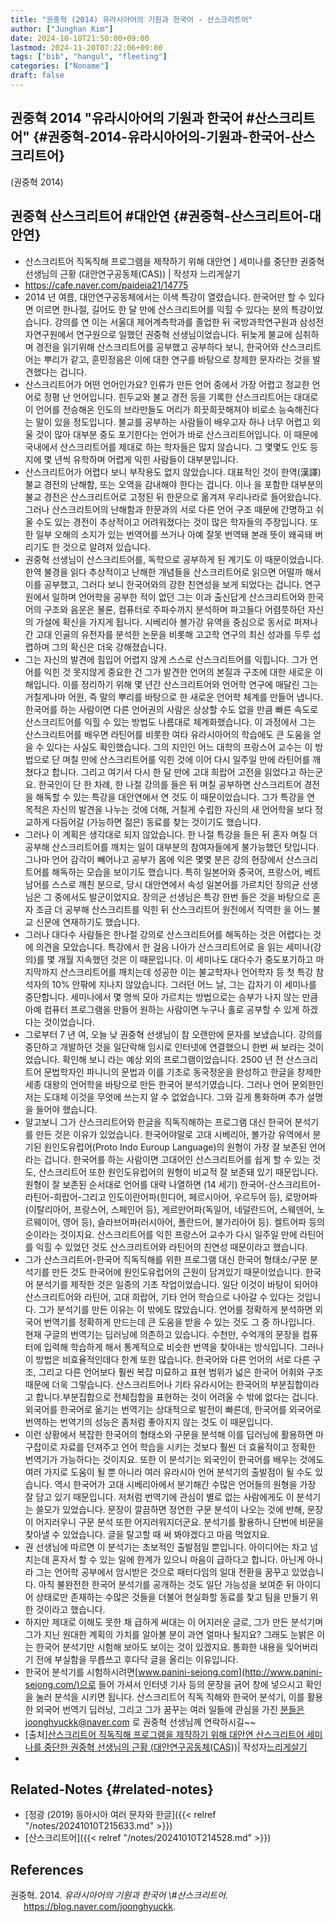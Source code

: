 ```yaml
---
title: "권중혁 (2014) 유라시아어의 기원과 한국어 - 산스크리트어"
author: ["Junghan Kim"]
date: 2024-10-10T21:50:00+09:00
lastmod: 2024-11-20T07:22:06+09:00
tags: ["bib", "hangul", "fleeting"]
categories: ["Noname"]
draft: false
---
```


<!--more-->


## 권중혁 2014 "유라시아어의 기원과 한국어 #산스크리트어" {#권중혁-2014-유라시아어의-기원과-한국어-산스크리트어}

(권중혁 2014)


## 권중혁 산스크리트어 #대안연 {#권중혁-산스크리트어-대안연}

-   산스크리트어 직독직해 프로그램을 제작하기 위해 대안연 ] 세미나를 중단한 권중혁 선생님의 근황 (대안연구공동체(CAS)) | 작성자 느리게살기
-   <https://cafe.naver.com/paideia21/14775>
-   2014 년 여름, 대안연구공동체에서는 이색 특강이 열렸습니다. 한국어만 할 수 있다면 이르면 한나절, 길어도 한 달 만에 산스크리트어를 익힐 수 있다는 분의 특강이었습니다. 강의를 연 이는 서울대 제어계측학과를 졸업한 뒤 국방과학연구원과 삼성전자연구원에서 연구원으로 일했던 권중혁 선생님이었습니다. 뒤늦게 불교에 심취하며 경전을 읽기위해 산스크리트어를 공부했고 공부하다 보니, 한국어와 산스크리트어는 뿌리가 같고, 훈민정음은 이에 대한 연구를 바탕으로 창제한 문자라는 것을 발견했다는 겁니다.
-   ​산스크리트어가 어떤 언어인가요? 인류가 만든 언어 중에서 가장 어렵고 정교한 언어로 정평 난 언어입니다. 힌두교와 불교 경전 등을 기록한 산스크리트어는 대대로 이 언어를 전승해온 인도의 브라만들도 머리가 희끗희끗해져야 비로소 능숙해진다는 말이 있을 정도입니다. 불교를 공부하는 사람들이 배우고자 하나 너무 어렵고 외울 것이 많아 대부분 중도 포기한다는 언어가 바로 산스크리트어입니다. 이 때문에 국내에서 산스크리트어를 제대로 하는 학자들은 많지 않습니다. 그 몇몇도 인도 등지에 몇 년씩 유학하며 어렵게 익힌 사람들이 대부분입니다.
-   ​산스크리트어가 어렵다 보니 부작용도 없지 않았습니다. 대표적인 것이 한역(漢譯) 불교 경전의 난해함, 또는 오역을 감내해야 한다는 겁니다. 이나 을 포함한 대부분의 불교 경전은 산스크리트어로 고정된 뒤 한문으로 옮겨져 우리나라로 들어왔습니다. 그러나 산스크리트어의 난해함과 한문과의 서로 다른 언어 구조 때문에 간명하고 쉬울 수도 있는 경전이 추상적이고 어려워졌다는 것이 많은 학자들의 주장입니다. 또한 일부 오해의 소지가 있는 번역어를 쓰거나 아예 잘못 번역돼 본래 뜻이 왜곡돼 버리기도 한 것으로 알려져 있습니다.
-   ​권중혁 선생님이 산스크리트어를, 독학으로 공부하게 된 계기도 이 때문이었습니다. 한역 불경을 읽다 추상적이고 난해한 개념들을 산스크리트어로 읽으면 어떨까 해서 이를 공부했고, 그러다 보니 한국어와의 강한 친연성을 보게 되었다는 겁니다. 연구원에서 일하며 언어학을 공부한 적이 없던 그는 이과 출신답게 산스크리트어와 한국어의 구조와 음운은 물론, 컴퓨터로 주파수까지 분석하며 파고들다 어렴풋하던 자신의 가설에 확신을 가지게 됩니다. 시베리아 볼가강 유역을 중심으로 동서로 퍼져나간 고대 인골의 유전자를 분석한 논문을 비롯해 고고학 연구의 최신 성과를 두루 섭렵하며 그의 확신은 더욱 강해졌습니다.
-   ​그는 자신의 발견에 힘입어 어렵지 않게 스스로 산스크리트어를 익힙니다. 그가 언어를 익힌 것 못지않게 중요한 건 그가 발견한 언어의 본질과 구조에 대한 새로운 이해입니다. 이를 정리하기 위해 몇 년간 산스크리트어와 언어학 연구에 매달린 그는 거칠게나마 어원, 즉 말의 뿌리를 바탕으로 한 새로운 언어학 체계를 만들어 냅니다. 한국어를 하는 사람이면 다른 언어권의 사람은 상상할 수도 없을 만큼 빠른 속도로 산스크리트어를 익힐 수 있는 방법도 나름대로 체계화했습니다. 이 과정에서 그는 산스크리트어를 배우면 라틴어를 비롯한 여타 유라시아어의 학습에도 큰 도움을 얻을 수 있다는 사실도 확인했습니다. 그의 지인인 어느 대학의 프랑스어 교수는 이 방법으로 단 며칠 만에 산스크리트어를 익힌 것에 이어 다시 일주일 만에 라틴어를 깨쳤다고 합니다. 그리고 여기서 다시 한 달 만에 고대 희랍어 고전을 읽었다고 하는군요. 한국인이 단 한 차례, 한 나절 강의를 들은 뒤 며칠 공부하면 산스크리트어 경전을 해독할 수 있는 특강을 대안연에서 연 것도 이 때문이었습니다. 그가 특강을 연 목적은 자신의 발견을 나누는 것에 더해, 거칠게 수립한 자신의 새 언어학을 보다 정교하게 다듬어갈 (가능하면 젊은) 동료를 찾는 것이기도 했습니다.
-   ​그러나 이 계획은 생각대로 되지 않았습니다. 한 나절 특강을 들은 뒤 혼자 며칠 더 공부해 산스크리트어를 깨치는 일이 대부분의 참여자들에게 불가능했던 탓입니다. 그나마 언어 감각이 빼어나고 공부가 몸에 익은 몇몇 분은 강의 현장에서 산스크리트어를 해독하는 모습을 보이기도 했습니다. 특히 일본어와 중국어, 프랑스어, 베트남어를 스스로 깨친 분으로, 당시 대안연에서 속성 일본어를 가르치던 장의균 선생님은 그 중에서도 발군이었지요. 장의균 선생님은 특강 한번 들은 것을 바탕으로 혼자 조금 더 공부해 산스크리트를 익힌 뒤 산스크리트어 원전에서 직역한 을 어느 불교 신문에 연재하기도 했습니다.
-   그러나 대다수 사람들은 한나절 강의로 산스크리트어를 해독하는 것은 어렵다는 것에 의견을 모았습니다. 특강에서 한 걸음 나아가 산스크리트어로 을 읽는 세미나(강의)를 몇 개월 지속했던 것은 이 때문입니다. 이 세미나도 대다수가 중도포기하고 마지막까지 산스크리트어를 깨치는데 성공한 이는 불교학자나 언어학자 등 첫 특강 참석자의 10% 안팎에 지나지 않았습니다. 그러던 어느 날, 그는 갑자기 이 세미나를 중단합니다. 세미나에서 몇 명씩 모아 가르치는 방법으로는 승부가 나지 않는 만큼 아예 컴퓨터 프로그램을 만들어 원하는 사람이면 누구나 홀로 공부할 수 있게 하겠다는 것이었습니다.
-   ​그로부터 7 년 여, 오늘 낮 권중혁 선생님이 참 오랜만에 문자를 보냈습니다. 강의를 중단하고 개발하던 것을 일단락해 임시로 인터넷에 연결했으니 한번 써 보라는 것이었습니다. 확인해 보니 라는 예상 외의 프로그램이었습니다. 2500 년 전 산스크리트어 문법학자인 파니니의 문법과 이를 기초로 동국정운을 완성하고 한글을 창제한 세종 대왕의 언어학을 바탕으로 만든 한국어 분석기였습니다. 그러나 언어 문외한인 저는 도대체 이것을 무엇에 쓰는지 알 수 없었습니다. 그와 길게 통화하며 추가 설명을 들어야 했습니다.
-   ​알고보니 그가 산스크리트어와 한글을 직독직해하는 프로그램 대신 한국어 분석기를 만든 것은 이유가 있었습니다. 한국어야말로 고대 시베리아, 볼가강 유역에서 분기된 원인도유럽어(Proto Indo Euroup Language)의 원형이 가장 잘 보존된 언어라는 겁니다. 한국어를 하는 사람이면 고대어인 산스크리트어를 쉽게 할 수 있는 것도, 산스크리트어 또한 원인도유럽어의 원형이 비교적 잘 보존돼 있기 때문입니다. 원형이 잘 보존된 순서대로 언어를 대략 나열하면 (14 세기) 한국어-산스크리트어-라틴어-희랍어-그리고 인도이란어파(힌디어, 페르시아어, 우르두어 등), 로망어파(이탈리아어, 프랑스어, 스페인어 등), 게르만어파(독일어, 네덜란드어, 스웨덴어, 노르웨이어, 영어 등), 슬라브어파(러시아어, 폴란드어, 불가리아어 등). 켈트어파 등의 순이라는 것이지요. 산스크리트어를 익힌 프랑스어 교수가 다시 일주일 만에 라틴어를 익힐 수 있었던 것도 산스크리트어와 라틴어의 친연성 때문이라고 했습니다.
-   ​그가 산스크리트어-한국어 직독직해를 위한 프로그램 대신 한국어 형태소/구문 분석기를 만든 것도 한국어에 원인도유럽어의 근원이 담겨있기 때문이었습니다. 한국어 분석기를 제작한 것은 일종의 기초 작업이었습니다. 일단 이것이 바탕이 되어야 산스크리트어와 라틴어, 고대 희랍어, 기타 언어 학습으로 나아갈 수 있다는 것입니다. 그가 분석기를 만든 이유는 이 밖에도 많았습니다. 언어를 정확하게 분석하면 외국어 번역기를 정확하게 만드는데 큰 도움을 받을 수 있는 것도 그 중 하나입니다. 현재 구글의 번역기는 딥러닝에 의존하고 있습니다. 수천만, 수억개의 문장을 컴퓨터에 입력해 학습하게 해서 통계적으로 비슷한 번역을 찾아내는 방식입니다. 그러나 이 방법은 비효율적인데다 한계 또한 많습니다. 한국어와 다른 언어의 서로 다른 구조, 그리고 다른 언어보다 훨씬 복잡 미묘하고 표현 범위가 넓은 한국어 어휘와 구조 때문에 더욱 그렇습니다. 산스크리트어나 기타 유라시어는 한국어의 부분집합이라고 합니다.부분집합으로 전체집합을 표현하는 것이 어려울 수 밖에 없다는 겁니다. 외국어를 한국어로 옮기는 번역기는 상대적으로 발전이 빠른데, 한국어를 외국어로 번역하는 번역기의 성능은 좀처럼 좋아지지 않는 것도 이 때문입니다.
-   ​이런 상황에서 복잡한 한국어의 형태소와 구문을 분석해 이를 딥러닝에 활용하면 마구잡이로 자료를 던져주고 언어 학습을 시키는 것보다 훨씬 더 효율적이고 정확한 번역기가 가능하다는 것이지요. 또한 이 분석기는 외국인이 한국어를 배우는 것에도 여러 가지로 도움이 될 뿐 아니라 여러 유라시아 언어 분석기의 출발점이 될 수도 있습니다. 역시 한국어가 고대 시베리아에서 분기해간 수많은 언어들의 원형을 가장 잘 담고 있기 때문입니다. 저처럼 번역기에 관심이 별로 없는 사람에게도 이 분석기는 쓸모가 있었습니다. 문장이 깔끔하면 정연한 구문 분석이 나오는 것에 반해, 문장이 어지러우니 구문 분석 또한 어지러워지더군요. 분석기를 활용하니 단번에 비문을 찾아낼 수 있었습니다. 글을 탈고할 때 써 봐야겠다고 마음 먹었지요.
-   ​권 선생님에 따르면 이 분석기는 초보적인 출발점일 뿐입니다. 아이디어는 차고 넘치는데 혼자서 할 수 있는 일에 한계가 있으니 마음이 급하다고 합니다. 아닌게 아니라 그는 언어학 공부에서 암시받은 것으로 패터다임의 일대 전환을 꿈꾸고 있었습니다. 아직 불완전한 한국어 분석기를 공개하는 것도 일단 가능성을 보여준 뒤 아이디어 상태로만 존재하는 수많은 것들을 더불어 현실화할 동료를 찿고 팀을 만들기 위한 것이라고 했습니다.
-   ​하지만 제대로 이해도 못한 채 급하게 써대는 이 어지러운 글로, 그가 만든 분석기며 그가 지닌 원대한 계획의 가치를 알아볼 분이 과연 얼마나 될지요? 그래도 눈밝은 이는 한국어 분석기만 시험해 보아도 보이는 것이 있겠지요. 통화한 내용을 잊어버리기 전에 부실함을 무릅쓰고 후다닥 글을 올리는 이유입니다.
-   ​한국어 분석기를 시험하시려면[www.panini-sejong.com](http://www.panini-sejong.com/)으로 들어 가셔서 인터넷 기사 등의 문장을 긁어 창에 넣으시고 확인을 눌러 분석을 시키면 됩니다. 산스크리트어 직독 직해와 한국어 분석기, 이를 활용한 외국어 번역기 딥러닝, 그리고 그가 꿈꾸는 여러 일들에 관심을 가진 분들은joonghyuckk@naver.com 로 권중혁 선생님께 연락하시길~~
-   [출처][산스크리트어 직독직해 프로그램을 제작하기 위해 대안연 산스크리트어 세미나를 중단한 권중혁 선생님의 근황 (대안연구공동체(CAS))](https://cafe.naver.com/paideia21/14775)| 작성자[느리게살기](https://cafe.naver.com/paideia21.cafe?iframe_url=%2Fca-fe%2Fcafes%2F22522731%2Fmembers%2Fbr2rRsQu_-X3696rnyT03w)
-


## Related-Notes {#related-notes}

-   [정광 (2019) 동아시아 여러 문자와 한글]({{< relref "/notes/20241010T215633.md" >}})
-   [산스크리트어]({{< relref "/notes/20241010T214528.md" >}})

## References

<style>.csl-entry{text-indent: -1.5em; margin-left: 1.5em;}</style><div class="csl-bib-body">
  <div class="csl-entry">권중혁. 2014. <i>유라시아어의 기원과 한국어 \#산스크리트어</i>. <a href="https://blog.naver.com/joonghyuckk">https://blog.naver.com/joonghyuckk</a>.</div>
</div>
